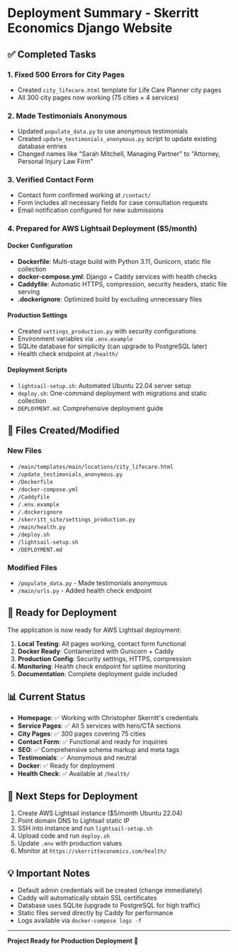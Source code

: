 # Deployment Summary - Skerritt Economics Django Website

## ✅ Completed Tasks

### 1. Fixed 500 Errors for City Pages
- Created `city_lifecare.html` template for Life Care Planner city pages
- All 300 city pages now working (75 cities × 4 services)

### 2. Made Testimonials Anonymous
- Updated `populate_data.py` to use anonymous testimonials
- Created `update_testimonials_anonymous.py` script to update existing database entries
- Changed names like "Sarah Mitchell, Managing Partner" to "Attorney, Personal Injury Law Firm"

### 3. Verified Contact Form
- Contact form confirmed working at `/contact/`
- Form includes all necessary fields for case consultation requests
- Email notification configured for new submissions

### 4. Prepared for AWS Lightsail Deployment ($5/month)

#### Docker Configuration
- **Dockerfile**: Multi-stage build with Python 3.11, Gunicorn, static file collection
- **docker-compose.yml**: Django + Caddy services with health checks
- **Caddyfile**: Automatic HTTPS, compression, security headers, static file serving
- **.dockerignore**: Optimized build by excluding unnecessary files

#### Production Settings
- Created `settings_production.py` with security configurations
- Environment variables via `.env.example`
- SQLite database for simplicity (can upgrade to PostgreSQL later)
- Health check endpoint at `/health/`

#### Deployment Scripts
- `lightsail-setup.sh`: Automated Ubuntu 22.04 server setup
- `deploy.sh`: One-command deployment with migrations and static collection
- `DEPLOYMENT.md`: Comprehensive deployment guide

## 📁 Files Created/Modified

### New Files
- `/main/templates/main/locations/city_lifecare.html`
- `/update_testimonials_anonymous.py`
- `/Dockerfile`
- `/docker-compose.yml`
- `/Caddyfile`
- `/.env.example`
- `/.dockerignore`
- `/skerritt_site/settings_production.py`
- `/main/health.py`
- `/deploy.sh`
- `/lightsail-setup.sh`
- `/DEPLOYMENT.md`

### Modified Files
- `/populate_data.py` - Made testimonials anonymous
- `/main/urls.py` - Added health check endpoint

## 🚀 Ready for Deployment

The application is now ready for AWS Lightsail deployment:

1. **Local Testing**: All pages working, contact form functional
2. **Docker Ready**: Containerized with Gunicorn + Caddy
3. **Production Config**: Security settings, HTTPS, compression
4. **Monitoring**: Health check endpoint for uptime monitoring
5. **Documentation**: Complete deployment guide included

## 📊 Current Status

- **Homepage**: ✅ Working with Christopher Skerritt's credentials
- **Service Pages**: ✅ All 5 services with hero/CTA sections
- **City Pages**: ✅ 300 pages covering 75 cities
- **Contact Form**: ✅ Functional and ready for inquiries
- **SEO**: ✅ Comprehensive schema markup and meta tags
- **Testimonials**: ✅ Anonymous and neutral
- **Docker**: ✅ Ready for deployment
- **Health Check**: ✅ Available at `/health/`

## 🔑 Next Steps for Deployment

1. Create AWS Lightsail instance ($5/month Ubuntu 22.04)
2. Point domain DNS to Lightsail static IP
3. SSH into instance and run `lightsail-setup.sh`
4. Upload code and run `deploy.sh`
5. Update `.env` with production values
6. Monitor at `https://skerritteconomics.com/health/`

## 💡 Important Notes

- Default admin credentials will be created (change immediately)
- Caddy will automatically obtain SSL certificates
- Database uses SQLite (upgrade to PostgreSQL for high traffic)
- Static files served directly by Caddy for performance
- Logs available via `docker-compose logs -f`

---

**Project Ready for Production Deployment** 🎉